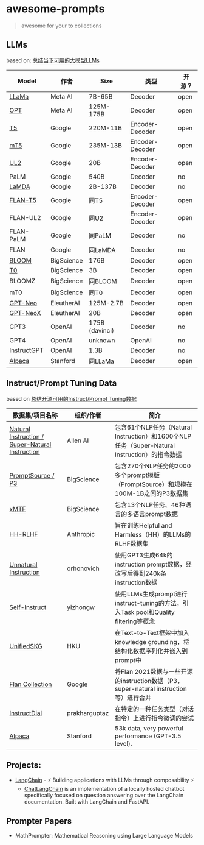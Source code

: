 # awesome-prompts

> awesome for your to collections

## LLMs

based on: [总结当下可用的大模型LLMs](https://zhuanlan.zhihu.com/p/611403556)

| Model | 作者 | Size | 类型 | 开源？ |
|-------|-------|-------|-------|-------|
| [LLaMa](https://github.com/facebookresearch/llama) | Meta AI | 7B-65B | Decoder | open |
| [OPT](https://github.com/facebookresearch/metaseq) | Meta AI | 125M-175B | Decoder | open |
| [T5](https://huggingface.co/google?sort_models=likes#models) | Google | 220M-11B | Encoder-Decoder | open |
| [mT5](https://huggingface.co/models?search=mt5) | Google | 235M-13B | Encoder-Decoder | open |
| [UL2](https://huggingface.co/google/ul2) | Google | 20B | Encoder-Decoder | open |
| PaLM | Google | 540B | Decoder | no |
| [LaMDA](https://blog.google/technology/ai/lamda/) | Google | 2B-137B | Decoder | no |
| [FLAN-T5](https://huggingface.co/google/flan-t5-large) | Google | 同T5 | Encoder-Decoder | open |
| FLAN-UL2 | Google | 同U2 | Encoder-Decoder | open |
| FLAN-PaLM | Google | 同PaLM | Decoder | no |
| FLAN | Google | 同LaMDA | Decoder | no |
| [BLOOM](https://huggingface.co/bigscience/bloom) | BigScience | 176B | Decoder | open |
| [T0](https://huggingface.co/bigscience/T0) | BigScience | 3B | Decoder | open |
| BLOOMZ | BigScience | 同BLOOM | Decoder | open |
| mT0 | BigScience | 同T0 | Decoder | open |
| [GPT-Neo](https://github.com/EleutherAI/gpt-neo) | EleutherAI | 125M-2.7B | Decoder | open |
| [GPT-NeoX](https://huggingface.co/EleutherAI/gpt-neox-20b) | EleutherAI | 20B | Decoder | open |
| GPT3 | OpenAI | 175B (davinci) | Decoder | no |
| GPT4 | OpenAI | unknown | OpenAI | no |
| InstructGPT | OpenAI | 1.3B | Decoder | no |
| [Alpaca](https://github.com/tatsu-lab/stanford_alpaca) | Stanford | 同LLaMa | Decoder | open |


## Instruct/Prompt Tuning Data

based on [总结开源可用的Instruct/Prompt Tuning数据](https://zhuanlan.zhihu.com/p/615277009)

| 数据集/项目名称 | 组织/作者 | 简介 |
|-------------|-------------|-------------|
| [Natural Instruction / Super-Natural Instruction](https://instructions.apps.allenai.org/) | Allen AI | 包含61个NLP任务（Natural Instruction）和1600个NLP任务（Super-Natural Instruction）的指令数据 |
| [PromptSource / P3](https://github.com/bigscience-workshop/promptsource) | BigScience | 包含270个NLP任务的2000多个prompt模版（PromptSource）和规模在100M-1B之间的P3数据集 |
| [xMTF](https://github.com/bigscience-workshop/xmtf) | BigScience | 包含13个NLP任务、46种语言的多语言prompt数据 |
| [HH-RLHF](https://huggingface.co/datasets/Anthropic/hh-rlhf) | Anthropic | 旨在训练Helpful and Harmless（HH）的LLMs的RLHF数据集 |
| [Unnatural Instruction](https://github.com/orhonovich/unnatural-instructions) | orhonovich | 使用GPT3生成64k的instruction prompt数据，经改写后得到240k条instruction数据 |
| [Self-Instruct](https://github.com/yizhongw/self-instruct) | yizhongw | 使用LLMs生成prompt进行instruct-tuning的方法，引入Task pool和Quality filtering等概念 |
| [UnifiedSKG](https://unifiedskg.com/) | HKU | 在Text-to-Text框架中加入knowledge grounding，将结构化数据序列化并嵌入到prompt中 |
| [Flan Collection](https://github.com/google-research/FLAN/tree/main/flan/v2) | Google | 将Flan 2021数据与一些开源的instruction数据（P3，super-natural instruction等）进行合并 |
| [InstructDial](https://github.com/prakharguptaz/Instructdial/tree/main/datasets) | prakharguptaz | 在特定的一种任务类型（对话指令）上进行指令微调的尝试 |
| [Alpaca](https://github.com/tatsu-lab/stanford_alpaca) | Stanford | 53k data, very powerful performance (GPT-3.5 level). |

## Projects:

- [LangChain](https://github.com/hwchase17/langchain/) -  ⚡ Building applications with LLMs through composability ⚡
    - [ChatLangChain](https://github.com/hwchase17/chat-langchain) is an implementation of a locally hosted chatbot specifically focused on question answering over the LangChain documentation. Built with LangChain and FastAPI.

## Prompter Papers

- MathPrompter: Mathematical Reasoning using Large Language Models
